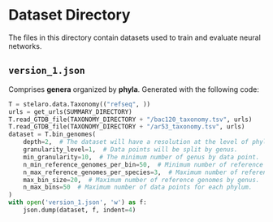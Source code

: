 # Dataset Directory

The files in this directory contain datasets used to train and evaluate neural
networks.

## `version_1.json`

Comprises **genera** organized by **phyla**. Generated with the following code:

```python
T = stelaro.data.Taxonomy(("refseq", ))
urls = get_urls(SUMMARY_DIRECTORY)
T.read_GTDB_file(TAXONOMY_DIRECTORY + "/bac120_taxonomy.tsv", urls)
T.read_GTDB_file(TAXONOMY_DIRECTORY + "/ar53_taxonomy.tsv", urls)
dataset = T.bin_genomes(
    depth=2,  # The dataset will have a resolution at the level of phyla.
    granularity_level=1,  # Data points will be split by genus.
    min_granularity=10,  # The minimum number of genus by data point.
    n_min_reference_genomes_per_bin=50,  # Minimum number of reference genomes by genus.
    n_max_reference_genomes_per_species=3,  # Maximum number of reference genomes for a species.
    max_bin_size=20,  # Maximum number of reference genomes by genus.
    n_max_bins=50  # Maximum number of data points for each phylum.
)
with open('version_1.json', 'w') as f:
    json.dump(dataset, f, indent=4)
```
